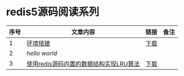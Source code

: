 # redis5源码阅读系列


| 序号 | 文章内容 | 链接 | 备注 |
|-------|--------|-----|---|
| 1 | [环境搭建](https://github.com/panxl6/redis5-internals/blob/master/doc/%E7%8E%AF%E5%A2%83%E6%90%AD%E5%BB%BA.md) | [下载](https://github.com/panxl6/redis5-internals/releases/tag/enviroment-guide) | |
| 2| *hello world* | | |
| 3 | [使用redis源码内置的数据结构实现LRU算法](https://github.com/panxl6/redis5-internals/blob/master/doc/LRU%E5%AE%9E%E7%8E%B0.md) | [下载](https://github.com/panxl6/redis5-internals/releases/tag/lru-demo) | |
